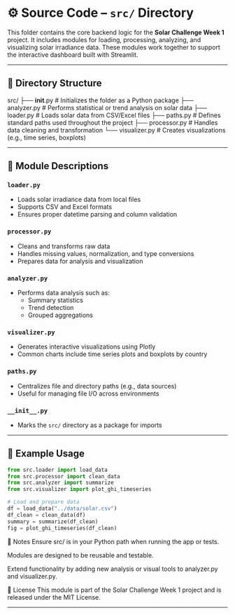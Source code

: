 # ⚙️ Source Code – `src/` Directory

This folder contains the core backend logic for the **Solar Challenge Week 1** project. It includes modules for loading, processing, analyzing, and visualizing solar irradiance data. These modules work together to support the interactive dashboard built with Streamlit.

---

## 📁 Directory Structure

src/
    ├── __init__.py # Initializes the folder as a Python package 
    ├── analyzer.py # Performs statistical or trend analysis on solar data
    ├── loader.py # Loads solar data from CSV/Excel files
    ├── paths.py # Defines standard paths used throughout the project
    ├── processor.py # Handles data cleaning and transformation
    └── visualizer.py # Creates visualizations (e.g., time series, boxplots)

---

## 🔧 Module Descriptions

### `loader.py`
- Loads solar irradiance data from local files
- Supports CSV and Excel formats
- Ensures proper datetime parsing and column validation

### `processor.py`
- Cleans and transforms raw data
- Handles missing values, normalization, and type conversions
- Prepares data for analysis and visualization

### `analyzer.py`
- Performs data analysis such as:
  - Summary statistics
  - Trend detection
  - Grouped aggregations

### `visualizer.py`
- Generates interactive visualizations using Plotly
- Common charts include time series plots and boxplots by country

### `paths.py`
- Centralizes file and directory paths (e.g., data sources)
- Useful for managing file I/O across environments

### `__init__.py`
- Marks the `src/` directory as a package for imports

---

## 🧪 Example Usage

```python
from src.loader import load_data
from src.processor import clean_data
from src.analyzer import summarize
from src.visualizer import plot_ghi_timeseries

# Load and prepare data
df = load_data("../data/solar.csv")
df_clean = clean_data(df)
summary = summarize(df_clean)
fig = plot_ghi_timeseries(df_clean)

```
📌 Notes
Ensure src/ is in your Python path when running the app or tests.

Modules are designed to be reusable and testable.

Extend functionality by adding new analysis or visual tools to analyzer.py and visualizer.py.

📃 License
This module is part of the Solar Challenge Week 1 project and is released under the MIT License.

---







